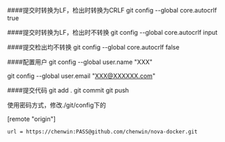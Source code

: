 ####提交时转换为LF，检出时转换为CRLF
git config --global core.autocrlf true   

####提交时转换为LF，检出时不转换
git config --global core.autocrlf input   

####提交检出均不转换
git config --global core.autocrlf false

####配置用户
git config --global user.name "XXX"

git config --global user.email "XXX@XXXXXX.com"

####提交代码
git add .
git commit
git push

使用密码方式，修改./git/config下的

[remote "origin"]

	url = https://chenwin:PASS@github.com/chenwin/nova-docker.git

